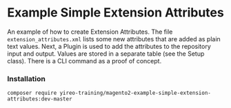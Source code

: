 # Example Simple Extension Attributes
An example of how to create Extension Attributes. The file `extension_attributes.xml` lists some new attributes that are added as plain text values. Next, a Plugin is used to add the attributes to the repository input and output. Values are stored in a separate table (see the Setup class). There is a CLI command as a proof of concept.

### Installation
```
composer require yireo-training/magento2-example-simple-extension-attributes:dev-master
```
